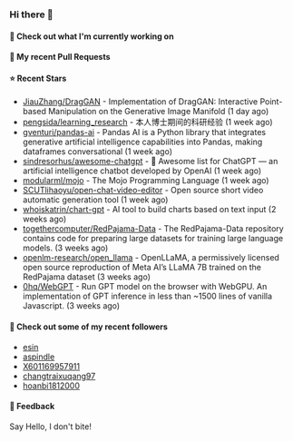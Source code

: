 ### Hi there 👋

#### 👷 Check out what I'm currently working on

#### 🔨 My recent Pull Requests


#### ⭐ Recent Stars

- [JiauZhang/DragGAN](https://github.com/JiauZhang/DragGAN) - Implementation of DragGAN: Interactive Point-based Manipulation on the Generative Image Manifold (1 day ago)
- [pengsida/learning_research](https://github.com/pengsida/learning_research) - 本人博士期间的科研经验 (1 week ago)
- [gventuri/pandas-ai](https://github.com/gventuri/pandas-ai) - Pandas AI is a Python library that integrates generative artificial intelligence capabilities into Pandas, making dataframes conversational (1 week ago)
- [sindresorhus/awesome-chatgpt](https://github.com/sindresorhus/awesome-chatgpt) - 🤖 Awesome list for ChatGPT — an artificial intelligence chatbot developed by OpenAI (1 week ago)
- [modularml/mojo](https://github.com/modularml/mojo) - The Mojo Programming Language (1 week ago)
- [SCUTlihaoyu/open-chat-video-editor](https://github.com/SCUTlihaoyu/open-chat-video-editor) - Open source short video automatic generation tool (1 week ago)
- [whoiskatrin/chart-gpt](https://github.com/whoiskatrin/chart-gpt) - AI tool to build charts based on text input (2 weeks ago)
- [togethercomputer/RedPajama-Data](https://github.com/togethercomputer/RedPajama-Data) - The RedPajama-Data repository contains code for preparing large datasets for training large language models. (3 weeks ago)
- [openlm-research/open_llama](https://github.com/openlm-research/open_llama) - OpenLLaMA, a permissively licensed open source reproduction of Meta AI’s LLaMA 7B trained on the RedPajama dataset (3 weeks ago)
- [0hq/WebGPT](https://github.com/0hq/WebGPT) - Run GPT model on the browser with WebGPU. An implementation of GPT inference in less than ~1500 lines of vanilla Javascript.  (3 weeks ago)

#### 👯 Check out some of my recent followers

- [esin](https://github.com/esin)
- [aspindle](https://github.com/aspindle)
- [X601169957911](https://github.com/X601169957911)
- [changtraixuqang97](https://github.com/changtraixuqang97)
- [hoanbi1812000](https://github.com/hoanbi1812000)

#### 💬 Feedback

Say Hello, I don't bite!